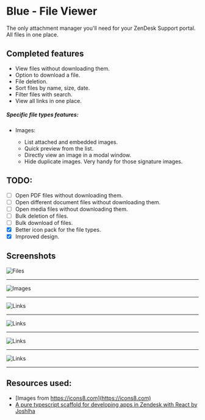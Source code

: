 # Blue - File Viewer

The only attachment manager you'll need for your ZenDesk Support portal. All files in one place.

## Completed features

-   View files without downloading them.
-   Option to download a file.
-   File deletion.
-   Sort files by name, size, date.
-   Filter files with search.
-   View all links in one place.

##### Specific file types features:

-   Images:

    -   List attached and embedded images.
    -   Quick preview from the list.
    -   Directly view an image in a modal window.
    -   Hide duplicate images. Very handy for those signature images.

## TODO:

-   [ ] Open PDF files without downloading them.
-   [ ] Open different document files without downloading them.
-   [ ] Open media files without downloading them.
-   [ ] Bulk deletion of files.
-   [ ] Bulk download of files.
-   [x] Better icon pack for the file types.
-   [x] Improved design.

## Screenshots

![Files](https://i.imgur.com/wvDUVDL.png)

---

![Images](https://i.imgur.com/jbAiChK.png)

---

![Links](https://i.imgur.com/tWZAcLa.png)

---

![Links](https://i.imgur.com/OldTqu5.png)

---

![Links](https://i.imgur.com/aViLPKO.png)

---

![Links](https://i.imgur.com/eky3Msx.png)

---

## Resources used:

-   [Images from https://icons8.com](https://icons8.com)
-   [A pure typescript scaffold for developing apps in Zendesk with React by Joshlha](https://github.com/Joshlha/zd-ts-react)
